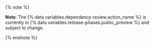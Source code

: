 {% note %}

**Note**: The {% data variables.dependency-review.action_name %} is currently in {% data variables.release-phases.public_preview %} and subject to change.

{% endnote %}
